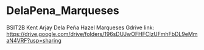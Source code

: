# DelaPena_Marqueses
BSIT2B Kent Arjay Dela Peña Hazel Marqueses Gdrive link: https://drive.google.com/drive/folders/196sDUJwOFHFCIzUFmhFbDL9eMmaN4VRF?usp=sharing
